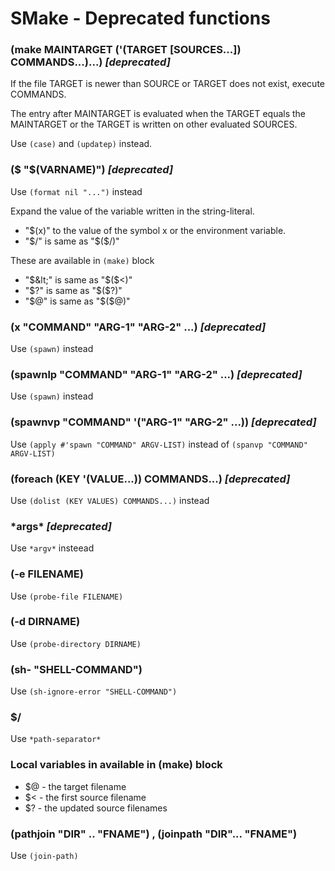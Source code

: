 SMake - Deprecated functions
============================

### (make MAINTARGET ('(TARGET [SOURCES...]) COMMANDS...)...) *[deprecated]*

If the file TARGET is newer than SOURCE or TARGET does not exist, execute COMMANDS.

The entry after MAINTARGET is evaluated when the TARGET equals the MAINTARGET
or the TARGET is written on other evaluated SOURCES.

Use `(case)` and `(updatep)` instead.

### ($ "$(VARNAME)") *[deprecated]*

Use `(format nil "...")` instead

Expand the value of the variable written in the string-literal.

- "$(x)" to the value of the symbol x or the environment variable.
- "$/" is same as "$($/)"

These are available in `(make)` block

- "$&lt;" is same as "$($&lt;)"
- "$?" is same as "$($?)"
- "$@" is same as "$($@)"

### (x "COMMAND" "ARG-1" "ARG-2" ...) *[deprecated]*

Use `(spawn)` instead

### (spawnlp "COMMAND" "ARG-1" "ARG-2" ...) *[deprecated]*

Use `(spawn)` instead

### (spawnvp "COMMAND" '("ARG-1" "ARG-2" ...)) *[deprecated]*

Use `(apply #'spawn "COMMAND" ARGV-LIST)` instead of `(spanvp "COMMAND" ARGV-LIST)`

### (foreach (KEY '(VALUE...)) COMMANDS...) *[deprecated]*

Use `(dolist (KEY VALUES) COMMANDS...)` instead

### \*args\* *[deprecated]*

Use `*argv*` insteead

### (-e FILENAME)

Use `(probe-file FILENAME)`

### (-d DIRNAME)

Use `(probe-directory DIRNAME)`

### (sh- "SHELL-COMMAND")

Use `(sh-ignore-error "SHELL-COMMAND")`

### $/

Use `*path-separator*`

### Local variables in available in (make) block

- $@ - the target filename
- $&lt; - the first source filename
- $? - the updated source filenames

### (pathjoin "DIR" .. "FNAME") , (joinpath "DIR"... "FNAME")

Use `(join-path)`


